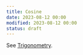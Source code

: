 ```yaml
---
title: Cosine
date: 2023-08-12 00:00
modified: 2023-08-12 00:00
status: draft
---
```


See [Trigonometry](trigonometry.md).